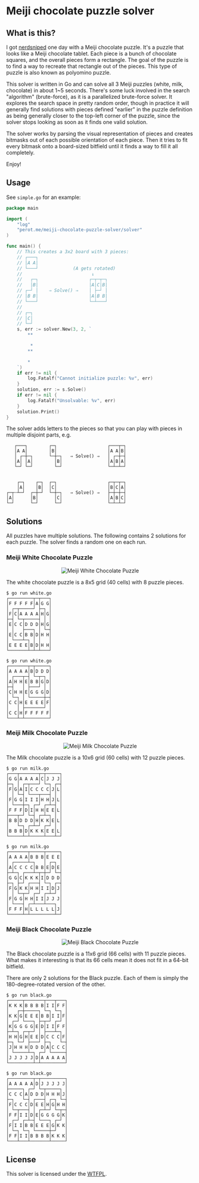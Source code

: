# Meiji chocolate puzzle solver

## What is this?

I got [nerdsniped](https://www.xkcd.com/356/) one day with a Meiji chocolate puzzle. It's a puzzle that looks like a Meiji chocolate tablet. Each piece is a bunch of chocolate squares, and the overall pieces form a rectangle. The goal of the puzzle is to find a way to recreate that rectangle out of the pieces. This type of puzzle is also known as polyomino puzzle.

This solver is written in Go and can solve all 3 Meiji puzzles (white, milk, chocolate) in about 1~5 seconds. There's some luck involved in the search "algorithm" (brute-force), as it is a parallelized brute-force solver. It explores the search space in pretty random order, though in practice it will generally find solutions with pieces defined "earlier" in the puzzle definition as being generally closer to the top-left corner of the puzzle, since the solver stops looking as soon as it finds one valid solution.

The solver works by parsing the visual representation of pieces and creates bitmasks out of each possible orientation of each piece. Then it tries to fit every bitmask onto a board-sized bitfield until it finds a way to fill it all completely.

Enjoy!

## Usage

See `simple.go` for an example:

```go
package main

import (
	"log"
	"perot.me/meiji-chocolate-puzzle-solver/solver"
)

func main() {
	// This creates a 3x2 board with 3 pieces:
	// ┌───┐
	// │A A│
	// └───┘             (A gets rotated)
	//                          ↓
	//   ┌─┐                   ┌─┬─┬─┐
	//   │B│                   │A│C│B│
	// ┌─┘ │    ⇒ Solve() ⇒    │ ├─┘ │
	// │B B│                   │A│B B│
	// └───┘                   └─┴───┘
	//
	// ┌─┐
	// │C│
	// └─┘
	s, err := solver.New(3, 2, `
		**

		 *
		**

		*
	`)
	if err != nil {
		log.Fatalf("Cannot initialize puzzle: %v", err)
	}
	solution, err := s.Solve()
	if err != nil {
		log.Fatalf("Unsolvable: %v", err)
	}
	solution.Print()
}
```

The solver adds letters to the pieces so that you can play with pieces in multiple disjoint parts, e.g.

```text
   ┌───┐        ┌─┐                   ┌───┬─┐
   │A A│        │B│                   │A A│B│
   │ ┌─┼─┐      └─┼─┐   ⇒ Solve() ⇒   │ ┌─┼─┤
   │A│ │A│        │B│                 │A│B│A│
   └─┘ └─┘        └─┘                 └─┴─┴─┘


    ┌─┐    ┌─┐  ┌─┐                   ┌─┬─┬─┐
    │A│    │B│  │C│                   │B│C│A│
┌─┬┄┴─┘  ┌─┼─┘  └─┼─┐   ⇒ Solve() ⇒   ├─┼─┼─┤
│A│      │B│      │C│                 │A│B│C│
└─┘      └─┘      └─┘                 └─┴─┴─┘
```

## Solutions

All puzzles have multiple solutions. The following contains 2 solutions for each puzzle. The solver finds a random one on each run.

### Meiji White Chocolate Puzzle

<div align="center">
	<img src="https://github.com/EtiennePerot/meiji-chocolate-puzzle-solver/blob/master/img/white.jpg?raw=true" alt="Meiji White Chocolate Puzzle"/>
</div>

The white chocolate puzzle is a 8x5 grid (40 cells) with 8 puzzle pieces.

```shell
$ go run white.go
┌─────────┬─┬───┐
│F F F F F│A│G G│
│ ┌─┬─────┘ ├─┐ │
│F│C│A A A A│H│G│
├─┤ └─┬─────┤ │ │
│E│C C│D D D│H│G│
│ │   ├───┐ │ └─┤
│E│C C│B B│D│H H│
│ └───┴─┐ │ │   │
│E E E E│B│D│H H│
└───────┴─┴─┴───┘

$ go run white.go
┌───────┬─┬─────┐
│A A A A│B│D D D│
│ ┌───┬─┤ └─┬─┐ │
│A│H H│E│B B│G│D│
├─┤   │ ├───┘ │ │
│C│H H│E│G G G│D│
│ └─┐ │ └─────┼─┤
│C C│H│E E E E│F│
│   │ ├───────┘ │
│C C│H│F F F F F│
└───┴─┴─────────┘
```

### Meiji Milk Chocolate Puzzle

<div align="center">
	<img src="https://github.com/EtiennePerot/meiji-chocolate-puzzle-solver/blob/master/img/milk.jpg?raw=true" alt="Meiji Milk Chocolate Puzzle"/>
</div>

The Milk chocolate puzzle is a 10x6 grid (60 cells) with 12 puzzle pieces.

```shell
$ go run milk.go
┌───┬───────┬─┬─────┐
│G G│A A A A│C│J J J│
├─┐ │ ┌─┬───┘ └─┐ ┌─┤
│F│G│A│I│C C C C│J│L│
│ │ └─┤ └───┬───┤ │ │
│F│G G│I I I│H H│J│L│
│ └───┼─┐ ┌─┘ ┌─┴─┤ │
│F F F│D│I│H H│E E│L│
├───┬─┘ └─┤ ┌─┴─┐ │ │
│B B│D D D│H│K K│E│L│
│   └─┐ ┌─┴─┘ ┌─┘ │ │
│B B B│D│K K K│E E│L│
└─────┴─┴─────┴───┴─┘

$ go run milk.go
┌───────┬─────┬─────┐
│A A A A│B B B│E E E│
│ ┌─────┴─┐   │ ┌─┐ │
│A│C C C C│B B│E│D│E│
├─┴─┐ ┌───┴─┬─┼─┘ └─┤
│G G│C│K K K│I│D D D│
├─┐ ├─┘ ┌───┤ └─┐ ┌─┤
│F│G│K K│H H│I I│D│J│
│ │ └─┬─┘ ┌─┘ ┌─┴─┘ │
│F│G G│H H│I I│J J J│
│ └───┤ ┌─┴───┴───┐ │
│F F F│H│L L L L L│J│
└─────┴─┴─────────┴─┘
```

### Meiji Black Chocolate Puzzle

<div align="center">
	<img src="https://github.com/EtiennePerot/meiji-chocolate-puzzle-solver/blob/master/img/black.jpg?raw=true" alt="Meiji Black Chocolate Puzzle"/>
</div>

The Black chocolate puzzle is a 11x6 grid (66 cells) with 11 puzzle pieces. What makes it interesting is that its 66 cells mean it does not fit in a 64-bit bitfield.

There are only 2 solutions for the Black puzzle. Each of them is simply the 180-degree-rotated version of the other.

```shell
$ go run black.go
┌─────┬───────┬───┬───┐
│K K K│B B B B│I I│F F│
│   ┌─┼─────┐ └─┐ └─┐ │
│K K│G│E E E│B B│I I│F│
│ ┌─┘ └───┐ ├─┬─┘ ┌─┘ │
│K│G G G G│E│D│I I│F F│
├─┴─┐ ┌─┬─┘ │ ├───┴─┐ │
│H H│G│H│E E│D│C C C│F│
├─┐ └─┘ ├───┘ ├─┐   └─┤
│J│H H H│D D D│A│C C C│
│ └─────┴─┐ ┌─┘ └─────┤
│J J J J J│D│A A A A A│
└─────────┴─┴─────────┘

$ go run black.go
┌─────────┬─┬─────────┐
│A A A A A│D│J J J J J│
├─────┐ ┌─┘ └─┬─────┐ │
│C C C│A│D D D│H H H│J│
├─┐   └─┤ ┌───┤ ┌─┐ └─┤
│F│C C C│D│E E│H│G│H H│
│ └─┬───┤ │ ┌─┴─┘ └─┬─┤
│F F│I I│D│E│G G G G│K│
│ ┌─┘ ┌─┴─┤ └───┐ ┌─┘ │
│F│I I│B B│E E E│G│K K│
│ └─┐ └─┐ └─────┼─┘   │
│F F│I I│B B B B│K K K│
└───┴───┴───────┴─────┘
```

## License

This solver is licensed under the [WTFPL](http://www.wtfpl.net/).
